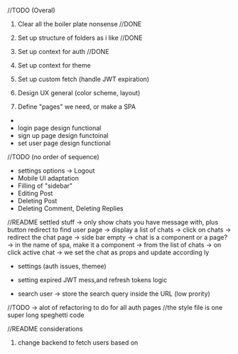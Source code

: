 



//TODO (Overal)
1. Clear all the boiler plate nonsense //DONE
2. Set up structure of folders as i like //DONE
3. Set up context for auth //DONE
4. Set up context for theme 
5. Set up custom fetch (handle JWT expiration)

6. Design UX general (color scheme, layout)
7. Define "pages" we need, or make a SPA
-
- login page design
    functional
- sign up page design
    functoinal
- set user page design
    functional

//TODO (no order of sequence)
- settings options 
    -> Logout 
- Mobile UI adaptation
- Filling of "sidebar"
- Editing Post
- Deleting Post 
- Deleting Comment, Deleting Replies

//README settled stuff
-> only show chats you have message with, plus button redirect to find user page
-> display a list of chats
-> click on chats -> redirect the chat page 
-> side bar empty
-> chat is a component or a page? 
-> in the name of spa, make it a component
-> from the list of chats 
-> on click active chat
-> we set the chat as props and update according ly 
    
- settings (auth issues, themee)
- setting expired JWT mess,and refresh tokens logic

- search user -> store the search query inside the URL (low prority)


//TODO -> alot of refactoring to do for all auth pages
//the style file is one super long speghetti code






//README considerations
1. change backend to fetch users based on 

